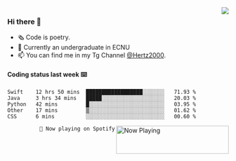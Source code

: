 <img  align="right" src="https://github-readme-stats.vercel.app/api?username=BillChen2K&show_icons=true&count_private=true&hide_title=true">

### Hi there 👋

- 🗞 Code is poetry.
- 🌱 Currently an undergraduate in ECNU
- 📫 You can find me in my Tg Channel [@Hertz2000](https://t.me/Hertz2000).

#### Coding status last week ⌨️

<!--START_SECTION:waka-->
```text
Swift    12 hrs 50 mins  ██████████████████░░░░░░░   71.93 % 
Java     3 hrs 34 mins   █████░░░░░░░░░░░░░░░░░░░░   20.03 % 
Python   42 mins         █░░░░░░░░░░░░░░░░░░░░░░░░   03.95 % 
Other    17 mins         ▒░░░░░░░░░░░░░░░░░░░░░░░░   01.62 % 
CSS      6 mins          ░░░░░░░░░░░░░░░░░░░░░░░░░   00.60 % 
```
<!--END_SECTION:waka-->


<div>
<a href="https://spotify-now-playing.billchen2k.vercel.app/now-playing?open">
   <img align="right" src="https://spotify-now-playing.billchen2k.vercel.app/now-playing" width="256" height="64" alt="Now Playing">
</a>
</div>

<div>
<p align="right"><code>🎵 Now playing on Spotify</code></p>
</div>

<!--
**BillChen2K/BillChen2K** is a ✨ _special_ ✨ repository because its `README.md` (this file) appears on your GitHub profile.

Here are some ideas to get you started:

- 🔭 I’m currently working on ...
- 🌱 I’m currently learning ...
- 👯 I’m looking to collaborate on ...
- 🤔 I’m looking for help with ...
- 💬 Ask me about ...
- 📫 How to reach me: ...
- 😄 Pronouns: ...
- ⚡ Fun fact: ...
-->
